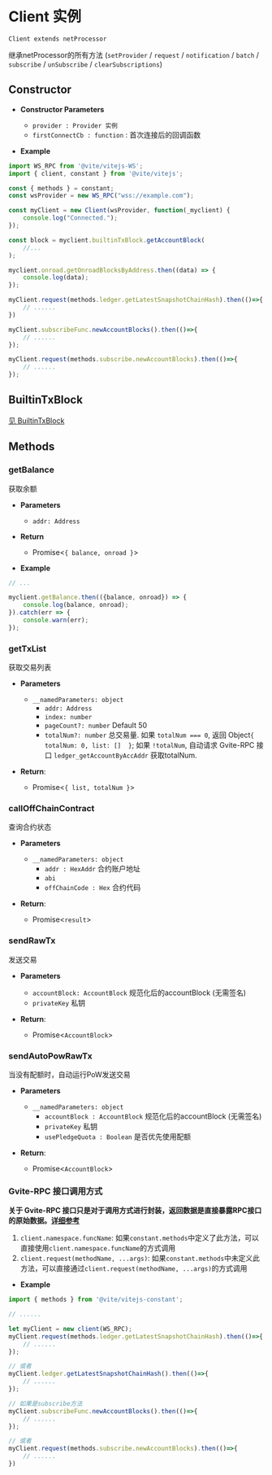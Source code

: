 # Client 实例
`Client extends netProcessor`

继承netProcessor的所有方法 (`setProvider` / `request` / `notification` / `batch` / `subscribe` / `unSubscribe` / `clearSubscriptions`)

## Constructor

- **Constructor Parameters**
    * `provider : Provider 实例`
    * `firstConnectCb : function` : 首次连接后的回调函数

- **Example**
```javascript
import WS_RPC from '@vite/vitejs-WS';
import { client, constant } from '@vite/vitejs';

const { methods } = constant;
const wsProvider = new WS_RPC("wss://example.com");

const myClient = new Client(wsProvider, function(_myclient) {
    console.log("Connected.");
});

const block = myclient.builtinTxBlock.getAccountBlock(
    //...
);

myclient.onroad.getOnroadBlocksByAddress.then((data) => {
    console.log(data);
});

myClient.request(methods.ledger.getLatestSnapshotChainHash).then(()=>{
    // ......
})

myClient.subscribeFunc.newAccountBlocks().then(()=>{
    // ......
});

myClient.request(methods.subscribe.newAccountBlocks).then(()=>{
    // ......
});
```

## BuiltinTxBlock
[见 BuiltinTxBlock](./builtinTxBlock.md)

## Methods

### getBalance
获取余额

- **Parameters** 
    * `addr: Address`

- **Return**
    * Promise<`{ balance, onroad }`>

- **Example**
```javascript
// ...

myclient.getBalance.then(({balance, onroad}) => {
    console.log(balance, onroad);
}).catch(err => {
    console.warn(err);
});
```

### getTxList
获取交易列表

- **Parameters** 
    * `__namedParameters: object`
        - `addr: Address`
        - `index: number` 
        - `pageCount?: number` Default 50
        - `totalNum?: number` 总交易量. 如果 `totalNum === 0`, 返回 Object`{ totalNum: 0, list: []  }`; 如果 `!totalNum`, 自动请求 Gvite-RPC 接口 `ledger_getAccountByAccAddr` 获取totalNum.

- **Return**:
    * Promise<`{ list, totalNum }`>

### callOffChainContract
查询合约状态

- **Parameters** 
    * `__namedParameters: object`
        - `addr : HexAddr` 合约账户地址
        - `abi`
        - `offChainCode : Hex` 合约代码

- **Return**:
    * Promise<`result`>

### sendRawTx
发送交易

- **Parameters** 
    * `accountBlock: AccountBlock` 规范化后的accountBlock (无需签名)
    * `privateKey` 私钥

- **Return**:
    * Promise<`AccountBlock`>

### sendAutoPowRawTx
当没有配额时，自动运行PoW发送交易

- **Parameters** 
    * `__namedParameters: object`
        - `accountBlock : AccountBlock` 规范化后的accountBlock (无需签名)
        - `privateKey` 私钥
        - `usePledgeQuota : Boolean` 是否优先使用配额

- **Return**:
    * Promise<`AccountBlock`>

### Gvite-RPC 接口调用方式

**关于 Gvite-RPC 接口只是对于调用方式进行封装，返回数据是直接暴露RPC接口的原始数据。[详细参考](/api/rpc/)**

1. `client.namespace.funcName`: 如果`constant.methods`中定义了此方法，可以直接使用`client.namespace.funcName`的方式调用
2. `client.request(methodName, ...args)`: 如果`constant.methods`中未定义此方法，可以直接通过`client.request(methodName, ...args)`的方式调用

- **Example**
```javascript
import { methods } from '@vite/vitejs-constant';

// ......

let myClient = new client(WS_RPC);
myClient.request(methods.ledger.getLatestSnapshotChainHash).then(()=>{
    // ......
});

// 或者
myClient.ledger.getLatestSnapshotChainHash().then(()=>{
    // ......
});

// 如果是subscribe方法
myClient.subscribeFunc.newAccountBlocks().then(()=>{
    // ......
});

// 或者
myClient.request(methods.subscribe.newAccountBlocks).then(()=>{
    // ......
})
```
